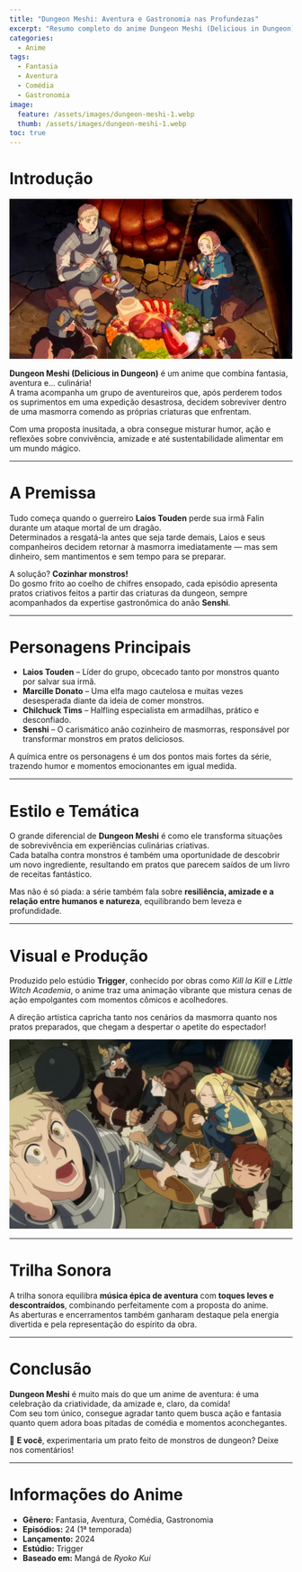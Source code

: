 ```yaml
---
title: "Dungeon Meshi: Aventura e Gastronomia nas Profundezas"
excerpt: "Resumo completo do anime Dungeon Meshi (Delicious in Dungeon). Uma mistura única de fantasia, aventura e culinária, onde explorar masmorras significa também experimentar novos sabores."
categories:
  - Anime
tags:
  - Fantasia
  - Aventura
  - Comédia
  - Gastronomia
image:
  feature: /assets/images/dungeon-meshi-1.webp
  thumb: /assets/images/dungeon-meshi-1.webp
toc: true
---
```


# Introdução

![Laios, Marcille, Chilchuck e Senshi explorando a masmorra](/assets/images/dungeon-meshi-1.webp)

**Dungeon Meshi (Delicious in Dungeon)** é um anime que combina fantasia, aventura e... culinária!  
A trama acompanha um grupo de aventureiros que, após perderem todos os suprimentos em uma expedição desastrosa, decidem sobreviver dentro de uma masmorra comendo as próprias criaturas que enfrentam.  

Com uma proposta inusitada, a obra consegue misturar humor, ação e reflexões sobre convivência, amizade e até sustentabilidade alimentar em um mundo mágico.

---

# A Premissa

Tudo começa quando o guerreiro **Laios Touden** perde sua irmã Falin durante um ataque mortal de um dragão.  
Determinados a resgatá-la antes que seja tarde demais, Laios e seus companheiros decidem retornar à masmorra imediatamente — mas sem dinheiro, sem mantimentos e sem tempo para se preparar.  

A solução? **Cozinhar monstros!**  
Do gosmo frito ao coelho de chifres ensopado, cada episódio apresenta pratos criativos feitos a partir das criaturas da dungeon, sempre acompanhados da expertise gastronômica do anão **Senshi**.

---

# Personagens Principais

- **Laios Touden** – Líder do grupo, obcecado tanto por monstros quanto por salvar sua irmã.  
- **Marcille Donato** – Uma elfa mago cautelosa e muitas vezes desesperada diante da ideia de comer monstros.  
- **Chilchuck Tims** – Halfling especialista em armadilhas, prático e desconfiado.  
- **Senshi** – O carismático anão cozinheiro de masmorras, responsável por transformar monstros em pratos deliciosos.  

A química entre os personagens é um dos pontos mais fortes da série, trazendo humor e momentos emocionantes em igual medida.

---

# Estilo e Temática

O grande diferencial de **Dungeon Meshi** é como ele transforma situações de sobrevivência em experiências culinárias criativas.  
Cada batalha contra monstros é também uma oportunidade de descobrir um novo ingrediente, resultando em pratos que parecem saídos de um livro de receitas fantástico.  

Mas não é só piada: a série também fala sobre **resiliência, amizade e a relação entre humanos e natureza**, equilibrando bem leveza e profundidade.

---

# Visual e Produção

Produzido pelo estúdio **Trigger**, conhecido por obras como *Kill la Kill* e *Little Witch Academia*, o anime traz uma animação vibrante que mistura cenas de ação empolgantes com momentos cômicos e acolhedores.  

A direção artística capricha tanto nos cenários da masmorra quanto nos pratos preparados, que chegam a despertar o apetite do espectador!

![Senshi preparando um prato dentro da dungeon](/assets/images/dungeon-meshi-2.webp)

---

# Trilha Sonora

A trilha sonora equilibra **música épica de aventura** com **toques leves e descontraídos**, combinando perfeitamente com a proposta do anime.  
As aberturas e encerramentos também ganharam destaque pela energia divertida e pela representação do espírito da obra.

---

# Conclusão

**Dungeon Meshi** é muito mais do que um anime de aventura: é uma celebração da criatividade, da amizade e, claro, da comida!  
Com seu tom único, consegue agradar tanto quem busca ação e fantasia quanto quem adora boas pitadas de comédia e momentos aconchegantes.  

🍲 **E você**, experimentaria um prato feito de monstros de dungeon? Deixe nos comentários!  

---

# Informações do Anime

- **Gênero:** Fantasia, Aventura, Comédia, Gastronomia  
- **Episódios:** 24 (1ª temporada)  
- **Lançamento:** 2024  
- **Estúdio:** Trigger  
- **Baseado em:** Mangá de *Ryoko Kui*  

